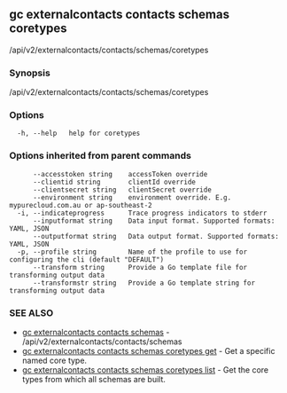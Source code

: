 ## gc externalcontacts contacts schemas coretypes

/api/v2/externalcontacts/contacts/schemas/coretypes

### Synopsis

/api/v2/externalcontacts/contacts/schemas/coretypes

### Options

```
  -h, --help   help for coretypes
```

### Options inherited from parent commands

```
      --accesstoken string    accessToken override
      --clientid string       clientId override
      --clientsecret string   clientSecret override
      --environment string    environment override. E.g. mypurecloud.com.au or ap-southeast-2
  -i, --indicateprogress      Trace progress indicators to stderr
      --inputformat string    Data input format. Supported formats: YAML, JSON
      --outputformat string   Data output format. Supported formats: YAML, JSON
  -p, --profile string        Name of the profile to use for configuring the cli (default "DEFAULT")
      --transform string      Provide a Go template file for transforming output data
      --transformstr string   Provide a Go template string for transforming output data
```

### SEE ALSO

* [gc externalcontacts contacts schemas](gc_externalcontacts_contacts_schemas.html)	 - /api/v2/externalcontacts/contacts/schemas
* [gc externalcontacts contacts schemas coretypes get](gc_externalcontacts_contacts_schemas_coretypes_get.html)	 - Get a specific named core type.
* [gc externalcontacts contacts schemas coretypes list](gc_externalcontacts_contacts_schemas_coretypes_list.html)	 - Get the core types from which all schemas are built.


